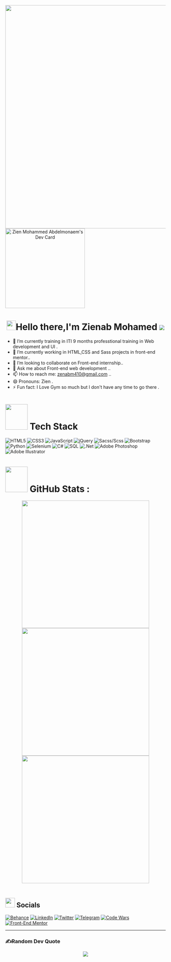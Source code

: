 
<p align="center">
 
<img align="left" src="https://user-images.githubusercontent.com/78083890/169719246-710404e6-01e3-4b49-b39d-76b0334aae33.png" width="700px" >

<a align="center" height="300" href="https://app.daily.dev/zienmo"><img src="https://api.daily.dev/devcards/41181d273f7a46c89ce78442570af882.png?r=gbw" width="250" alt="Zien Mohammed Abdelmonaem's Dev Card"/></a>
 
</p>

<h1 align="center">
 <img src="https://github.com/TheDudeThatCode/TheDudeThatCode/blob/master/Assets/Hi.gif" width="29px" height="30px">Hello there,I'm Zienab Mohamed <img src="https://visitcount.itsvg.in/api?id=zenab12&icon=0&color=0" style="display:inline-block;margin:auto auo">
 <br>
</h1>


- 🔭 I’m currently training in ITI 9 months professtional training in Web development and UI .
- 🌱 I’m currently working in HTML,CSS and Sass projects in front-end mentor..
- 👯 I’m looking to collaborate on Front-end internship..
- 💬 Ask me about Front-end web development ..
- 📫 How to reach me: zenabm410@gmail.com ..
- 😄 Pronouns: Zien .
- ⚡ Fun fact: I Love Gym so much but I don't have any time to go there .


# <img src="https://media.giphy.com/media/NgurY1o4z080Jfoyzw/giphy.gif" width=70 height=80> Tech Stack
![HTML5](https://img.shields.io/badge/html5-%23E34F26.svg?style=for-the-badge&logo=html5&logoColor=white)
![CSS3](https://img.shields.io/badge/css3-%231572B6.svg?style=for-the-badge&logo=css3&logoColor=white) 
![JavaScript](https://img.shields.io/badge/javascript-%23323330.svg?style=for-the-badge&logo=javascript&logoColor=%23F7DF1E) 
![jQuery](https://img.shields.io/badge/jquery-%230769AD.svg?style=for-the-badge&logo=jquery&logoColor=white) 
![Sacss/Scss](https://img.shields.io/badge/Sass-%23ff69b4.svg?style=for-the-badge&logo=Sass&logoColor=white) 
![Bootstrap](https://img.shields.io/badge/bootstrap-%23563D7C.svg?style=for-the-badge&logo=bootstrap&logoColor=white) 
![Python](https://img.shields.io/badge/python-3670A0?style=for-the-badge&logo=python&logoColor=ffdd54)
![Selenium](https://img.shields.io/badge/selenium-239120?style=for-the-badge&logo=selenium&logoColor=white)
![C#](https://img.shields.io/badge/c%23-%23239120.svg?style=for-the-badge&logo=c-sharp&logoColor=white)
![SQL](https://img.shields.io/badge/SQLserver-f2a900?style=for-the-badge&logo=SQL&logoColor=white)
![.Net](https://img.shields.io/badge/.NET-5C2D91?style=for-the-badge&logo=.net&logoColor=white) ![Adobe Photoshop](https://img.shields.io/badge/adobephotoshop-%2331A8FF.svg?style=for-the-badge&logo=adobephotoshop&logoColor=white) ![Adobe Illustrator](https://img.shields.io/badge/adobeillustrator-%23FF9A00.svg?style=for-the-badge&logo=adobeillustrator&logoColor=white)

# <img src="https://media.giphy.com/media/IcnxGGAj0ubyB2r5M6/giphy.gif" width=70 height=80> GitHub Stats :
<div align="center">
<img src="https://github-readme-stats.vercel.app/api?username=zenab12&theme=dracula&hide_border=false&include_all_commits=false&count_private=false" width="400">
<img src="https://github-readme-streak-stats.herokuapp.com/?user=zenab12&theme=dracula&hide_border=false" width="400"><br/>
<img src="https://github-readme-stats.vercel.app/api/top-langs/?username=zenab12&theme=dracula&hide_border=false&include_all_commits=false&count_private=false&layout=compact" width="400" >

</div>
<br>

## <img src="https://media.giphy.com/media/5WJ6SOKeNKrSzblU4R/giphy.gif" width=30 height=30> Socials
[![Behance](https://img.shields.io/badge/Behance-1769ff?logo=behance&logoColor=white)](https://behance.net/zenabmohammed1) [![LinkedIn](https://img.shields.io/badge/LinkedIn-%230077B5.svg?logo=linkedin&logoColor=white)](https://www.linkedin.com/in/zienabmuhammad/) 
[![Twitter](https://img.shields.io/twitter/follow/zenabmo90454136?color=white&logo=twitter&logoColor=white&style=plastic)](https://twitter.com/zenabmo90454136) 
[![Telegram](https://img.shields.io/twitter/url?color=white&label=Contact%20me&logo=telegram&url=http%3A%2F%2Ft.me%2FunNotBooleanFalse)](https://t.me/unNotBooleanFalse)
[![Code Wars](https://img.shields.io/badge/Code%20wars-Follow-red)](https://www.codewars.com/users/zenab12)
[![Front-End Mentor](https://img.shields.io/badge/Front--end%20Mentor-Follow-blue)](https://www.frontendmentor.io/profile/zenab12)

---
### ✍️Random Dev Quote

<p align="center">
<img src="https://quotes-github-readme.vercel.app/api?type=horizontal&theme=radical">
</p>
<!--

## 🏆GitHub Trophies
![](https://github-profile-trophy.vercel.app/?username=zenab12&theme=oldie&no-frame=false&no-bg=false&margin-w=4)

### 😂Random Dev Meme
<img src="https://random-memer.herokuapp.com/" width="512px"/>
-->
